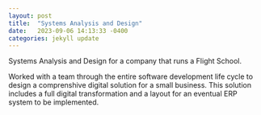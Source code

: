 ```yaml
---
layout: post
title:  "Systems Analysis and Design"
date:   2023-09-06 14:13:33 -0400
categories: jekyll update
---
```

Systems Analysis and Design for a company that runs a Flight School. 


Worked with a team through the entire software development life cycle to design a comprenshive digital solution for a small business. 
This solution includes a full digital transformation and a layout 
for an eventual ERP system to be implemented. 

<object data="/assets/pdfs/Flight School.pdf" width="1000" height="1000" type='application/pdf'></object>
